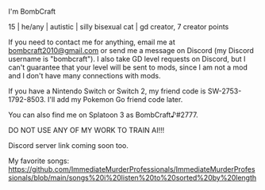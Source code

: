 I'm BombCraft

15 | he/any | autistic | silly bisexual cat | gd creator, 7 creator points

If you need to contact me for anything, email me at bombcraft2010@gmail.com or send me a message on Discord (my Discord username is "bombcraft"). I also take GD level requests on Discord, but I can't guarantee that your level will be sent to mods, since I am not a mod and I don't have many connections with mods.

If you have a Nintendo Switch or Switch 2, my friend code is SW-2753-1792-8503. I'll add my Pokemon Go friend code later.

You can also find me on Splatoon 3 as BombCraft♪#2777.

DO NOT USE ANY OF MY WORK TO TRAIN AI!!!



Discord server link coming soon too.

My favorite songs: https://github.com/ImmediateMurderProfessionals/ImmediateMurderProfessionals/blob/main/songs%20i%20listen%20to%20sorted%20by%20length

